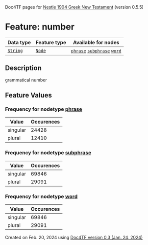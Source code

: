 Doc4TF pages for [Nestle 1904 Greek New Testament](https://github.com/saulocantanhede/tfgreek2/tree/master/tf) (version 0.5.5)
# Feature: number
Data type|Feature type|Available for nodes
---|---|---
[`String`](featurebydatatype.md#string)|[`Node`](featurebytype.md#node)| [`phrase`](featurebynodetype.md#phrase)  [`subphrase`](featurebynodetype.md#subphrase)  [`word`](featurebynodetype.md#word) 
## Description
grammatical number
## Feature Values
### Frequency for nodetype [phrase](featurebynodetype.md#phrase)
Value|Occurences
---|---
singular|24428
plural|12410
### Frequency for nodetype [subphrase](featurebynodetype.md#subphrase)
Value|Occurences
---|---
singular|69846
plural|29091
### Frequency for nodetype [word](featurebynodetype.md#word)
Value|Occurences
---|---
singular|69846
plural|29091
 

Created on Feb. 20, 2024 using [Doc4TF  version 0.3 (Jan. 24, 2024)](https://github.com/tonyjurg/Doc4TF) 